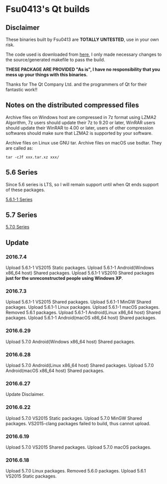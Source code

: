 # Fsu0413's Qt builds

## Disclaimer

These binaries built by Fsu0413 are __TOTALLY UNTESTED__, use in your own risk.

The code used is downloaded from [here](http://download.qt.io), I only made necessary changes to the source/generated makefile to pass the build.

__THESE PACKAGE ARE PROVIDED "As is", I have no responsibility that you mess up your things with this binaries.__

Thanks for The Qt Company Ltd. and the programmers of Qt for their fantastic work!!

## Notes on the distributed compressed files

Archive files on Windows host are compressed in 7z format using LZMA2 Algorithm, 7z users should update their 7z to 9.20 or later, WinRAR users should update their WinRAR to 4.00 or later, users of other compression softwares should make sure that LZMA2 is supported by your software. 

Archive files on Linux use GNU tar. Archive files on macOS use bsdtar. They are called as:
```
tar -cJf xxx.tar.xz xxx/
```

## 5.6 Series
Since 5.6 series is LTS, so I will remain support until when Qt ends support of these packages.

[5.6.1-1 Series](5.6.1-1-series.md)

## 5.7 Series
[5.7.0 Series](5.7.0-series.md)

## Update

### 2016.7.4
Upload 5.6.1-1 VS2015 Static packages.
Upload 5.6.1-1 Android(Windows x86_64 host) Shared packages.
Upload 5.6.1-1 VS2010 Shared packages __just for the unreconstructed people using Windows XP__.

### 2016.7.3
Upload 5.6.1-1 VS2015 Shared packages.
Upload 5.6.1-1 MinGW Shared packages.
Upload 5.6.1-1 Linux packages.
Upload 5.6.1-1 macOS packages.
Removed 5.6.1 packages.
Upload 5.6.1-1 Android(Linux x86_64 host) Shared packages.
Upload 5.6.1-1 Android(macOS x86_64 host) Shared packages.

### 2016.6.29
Upload 5.7.0 Android(Windows x86_64 host) Shared packages.

### 2016.6.28
Upload 5.7.0 Android(Linux x86_64 host) Shared packages.
Upload 5.7.0 Android(macOS x86_64 host) Shared packages.

### 2016.6.27
Update Disclaimer.

### 2016.6.22
Upload 5.7.0 VS2015 Static packages.
Upload 5.7.0 MinGW Shared packages.
VS2015-clang packages failed to build, thus cannot upload.

### 2016.6.19
Upload 5.7.0 VS2015 Shared packages.
Upload 5.7.0 macOS packages.

### 2016.6.18
Upload 5.7.0 Linux packages.
Removed 5.6.0 packages.
Upload 5.6.1 VS2015 Static packages.
